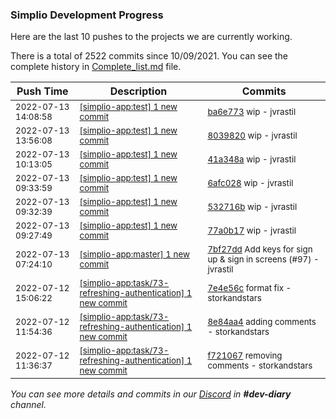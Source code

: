 
### Simplio Development Progress

Here are the last 10 pushes to the projects we are currently working.

There is a total of 2522 commits since 10/09/2021. You can see the complete history in
 [Complete_list.md](Complete_list.md) file.

| Push Time | Description | Commits |
| --- | --- | --- |
| <sub>2022-07-13 14:08:58</sub> | <sub>[[simplio-app:test] 1 new commit](https://github.com/SimplioOfficial/simplio-app/commit/ba6e773198582eefc47a9d7f666d6d8277137435)</sub> | <sub>[ba6e773](https://github.com/SimplioOfficial/simplio-app/commit/ba6e773198582eefc47a9d7f666d6d8277137435) wip - jvrastil</sub> |
| <sub>2022-07-13 13:56:08</sub> | <sub>[[simplio-app:test] 1 new commit](https://github.com/SimplioOfficial/simplio-app/commit/803982056d1be372d2c18225be44749f3231652c)</sub> | <sub>[8039820](https://github.com/SimplioOfficial/simplio-app/commit/803982056d1be372d2c18225be44749f3231652c) wip - jvrastil</sub> |
| <sub>2022-07-13 10:13:05</sub> | <sub>[[simplio-app:test] 1 new commit](https://github.com/SimplioOfficial/simplio-app/commit/41a348a2a32928adccc081ca6486986ffa4e3137)</sub> | <sub>[41a348a](https://github.com/SimplioOfficial/simplio-app/commit/41a348a2a32928adccc081ca6486986ffa4e3137) wip - jvrastil</sub> |
| <sub>2022-07-13 09:33:59</sub> | <sub>[[simplio-app:test] 1 new commit](https://github.com/SimplioOfficial/simplio-app/commit/6afc028e043a1860a95c2a998119ac98174e0730)</sub> | <sub>[6afc028](https://github.com/SimplioOfficial/simplio-app/commit/6afc028e043a1860a95c2a998119ac98174e0730) wip - jvrastil</sub> |
| <sub>2022-07-13 09:32:39</sub> | <sub>[[simplio-app:test] 1 new commit](https://github.com/SimplioOfficial/simplio-app/commit/532716b0cffe16fb3e84950429b6e3927be1ec53)</sub> | <sub>[532716b](https://github.com/SimplioOfficial/simplio-app/commit/532716b0cffe16fb3e84950429b6e3927be1ec53) wip - jvrastil</sub> |
| <sub>2022-07-13 09:27:49</sub> | <sub>[[simplio-app:test] 1 new commit](https://github.com/SimplioOfficial/simplio-app/commit/77a0b17c7d67b01b798d2f78f8c55ebfa946863f)</sub> | <sub>[77a0b17](https://github.com/SimplioOfficial/simplio-app/commit/77a0b17c7d67b01b798d2f78f8c55ebfa946863f) wip - jvrastil</sub> |
| <sub>2022-07-13 07:24:10</sub> | <sub>[[simplio-app:master] 1 new commit](https://github.com/SimplioOfficial/simplio-app/commit/7bf27dd7218d82bc780f2dab7e6da4e2d79b02d5)</sub> | <sub>[7bf27dd](https://github.com/SimplioOfficial/simplio-app/commit/7bf27dd7218d82bc780f2dab7e6da4e2d79b02d5) Add keys for sign up & sign in screens (#97) - jvrastil</sub> |
| <sub>2022-07-12 15:06:22</sub> | <sub>[[simplio-app:task/73\-refreshing\-authentication] 1 new commit](https://github.com/SimplioOfficial/simplio-app/commit/7e4e56c248741e4592e4da6a45e762914e6c12c3)</sub> | <sub>[7e4e56c](https://github.com/SimplioOfficial/simplio-app/commit/7e4e56c248741e4592e4da6a45e762914e6c12c3) format fix - storkandstars</sub> |
| <sub>2022-07-12 11:54:36</sub> | <sub>[[simplio-app:task/73\-refreshing\-authentication] 1 new commit](https://github.com/SimplioOfficial/simplio-app/commit/8e84aa4792e7982b4f94c5efe422e54411456718)</sub> | <sub>[8e84aa4](https://github.com/SimplioOfficial/simplio-app/commit/8e84aa4792e7982b4f94c5efe422e54411456718) adding comments - storkandstars</sub> |
| <sub>2022-07-12 11:36:37</sub> | <sub>[[simplio-app:task/73\-refreshing\-authentication] 1 new commit](https://github.com/SimplioOfficial/simplio-app/commit/f721067866c785cb2d9e6cce9bf3067fbde585a5)</sub> | <sub>[f721067](https://github.com/SimplioOfficial/simplio-app/commit/f721067866c785cb2d9e6cce9bf3067fbde585a5) removing comments - storkandstars</sub> |

_You can see more details and commits in our [Discord](https://discord.gg/aKhjuwZmdP) in **#dev-diary** channel._
